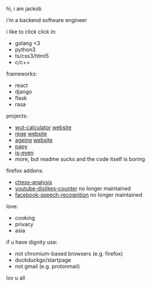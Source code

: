 hi, i am jackob

i'm a backend software engineer

i like to click click in:

- golang <3
- python3
- ts/css3/html5
- c/c++

frameworks:

- react
- django
- flask
- rasa

projects:

- [wut-calculator](https://github.com/zeraye/wut-calculator) [website](https://zeraye.github.io/wut-calculator/)
- [rege](https://github.com/zeraye/rege) [website](https://zeraye.github.io/rege/)
- [ageing](https://github.com/zeraye/ageing) [website](https://zeraye.github.io/ageing/)
- [papy](https://github.com/zeraye/papy)
- [is-even](https://github.com/zeraye/is-even)
- more, but readme sucks and the code itself is boring

firefox addons:

- [chess-analysis](https://addons.mozilla.org/en-US/firefox/addon/chess-com-analyse-at-lichess/)
- [youtube-dislikes-counter](https://github.com/zeraye/youtube-dislikes-counter) no longer maintained
- [facebook-speech-recognition](https://github.com/zeraye/facebook-speech-recognition) no longer maintained

love:

- cooking
- privacy
- asia

if u have dignity use:

- not chromium-based browsers (e.g. firefox)
- duckduckgo/startpage
- not gmail (e.g. protonmail)

lov u all
